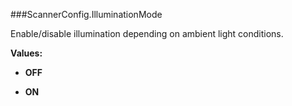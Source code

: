 ###ScannerConfig.IlluminationMode

Enable/disable illumination depending on ambient light conditions.

**Values:**

* **OFF**

* **ON**


